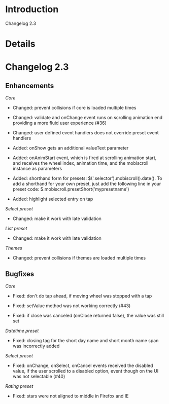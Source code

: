 # Introduction #

Changelog 2.3

# Details #

# Changelog 2.3 #

## Enhancements ##

_Core_

  * Changed: prevent collisions if core is loaded multiple times

  * Changed: validate and onChange event runs on scrolling animation end providing a more fluid user experience (#36)

  * Changed: user defined event handlers does not override preset event handlers

  * Added: onShow gets an additional valueText parameter

  * Added: onAnimStart event, which is fired at scrolling animation start, and receives the wheel index, animation time, and the mobiscroll instance as parameters

  * Added: shorthand form for presets: $('.selector').mobiscroll().date(). To add a shorthand for your own preset, just add the following line in your preset code: $.mobiscroll.presetShort('mypresetname')

  * Added: highlight selected entry on tap

_Select preset_

  * Changed: make it work with late validation

_List preset_

  * Changed: make it work with late validation

_Themes_

  * Changed: prevent collisions if themes are loaded multiple times

## Bugfixes ##

_Core_

  * Fixed: don't do tap ahead, if moving wheel was stopped with a tap

  * Fixed: setValue method was not working correctly (#43)

  * Fixed: if close was canceled (onClose returned false), the value was still set

_Datetime preset_

  * Fixed: closing tag for the short day name and short month name span was incorrectly added

_Select preset_

  * Fixed: onChange, onSelect, onCancel events received the disabled value, if the user scrolled to a disabled option, event though on the UI was not selectable (#40)

_Rating preset_

  * Fixed: stars were not aligned to middle in Firefox and IE